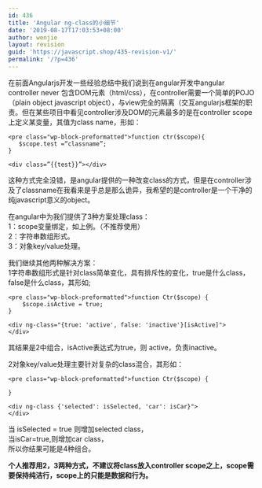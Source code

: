 ```yaml
---
id: 436
title: 'Angular ng-class的小细节'
date: '2019-08-17T17:03:53+08:00'
author: wenjie
layout: revision
guid: 'https://javascript.shop/435-revision-v1/'
permalink: '/?p=436'
---
```


 在前面Angularjs开发一些经验总结中我们说到在angular开发中angular controller never 包含DOM元素（html/css），在controller需要一个简单的POJO（plain object javascript object），与view完全的隔离（交互angularjs框架的职责。但在某些项目中看见controller涉及DOM的元素最多的是在controller scope上定义某变量，其值为class name，形如：

```
<pre class="wp-block-preformatted">function ctr($scope){
   $scope.test =“classname”;
}

<div class=”{{test}}”></div>
```

 这种方式完全没错，是angular提供的一种改变class的方式，但是在controller涉及了classname在我看来是乎总是那么诡异，我希望的是controller是一个干净的纯javascript意义的object。  
  
在angular中为我们提供了3种方案处理class：  
1：scope变量绑定，如上例。（不推荐使用）  
2：字符串数组形式。  
3：对象key/value处理。

我们继续其他两种解决方案：  
1字符串数组形式是针对class简单变化，具有排斥性的变化，true是什么class，false是什么class，其形如;

```
<pre class="wp-block-preformatted">function Ctr($scope) { 
    $scope.isActive = true;
}

<div ng-class="{true: 'active', false: 'inactive'}[isActive]">
</div>
```

其结果是2中组合，isActive表达式为true，则 active，负责inactive。

2对象key/value处理主要针对复杂的class混合，其形如：

```
<pre class="wp-block-preformatted">function Ctr($scope) { 

}

<div ng-class {'selected': isSelected, 'car': isCar}">
</div> 
```

当 isSelected = true 则增加selected class，  
当isCar=true,则增加car class，  
所以你结果可能是4种组合。

**个人推荐用2，3两种方式，不建议将class放入controller scope之上，scope需要保持纯洁行，scope上的只能是数据和行为。**